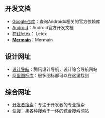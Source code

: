 ## 开发文档

- [Google仓库](https://maven.google.com/web/index.html)：查询Androidx相关的官方依赖库
- [Android](https://developer.android.google.cn/)：Android官方开发文档
- [在线letex](https://www.codecogs.com/eqnedit.php)： Letex
- [**Mermain**](https://mermaid-js.github.io/mermaid/#/)：Mermain

## 设计网址

- [设计导航](https://idesign.qq.com/)：腾讯设计导航，设计综合导航网站
- [阿里图标库](https://www.iconfont.cn/)：很多图标都可以在这里找到

## 综合网址

- [开发者搜索](https://kaifa.baidu.com/)：专注于开发者的专业搜索
- [快搜](https://search.chongbuluo.com/)：集各种搜索于一体的综合搜索网站